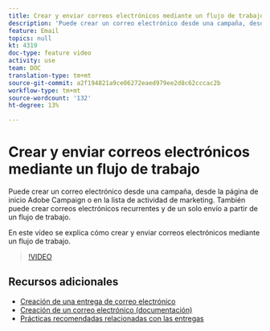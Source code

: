 ```yaml
---
title: Crear y enviar correos electrónicos mediante un flujo de trabajo
description: 'Puede crear un correo electrónico desde una campaña, desde la página de inicio Adobe Campaign o en la lista de actividad de marketing. También puede crear correos electrónicos recurrentes y de un solo envío a partir de un flujo de trabajo. En este vídeo se explica cómo crear un envío de correo electrónico desde la página principal. '
feature: Email
topics: null
kt: 4319
doc-type: feature video
activity: use
team: DOC
translation-type: tm+mt
source-git-commit: a2f194821a9ce06272eaed979ee2d8c62cccac2b
workflow-type: tm+mt
source-wordcount: '132'
ht-degree: 13%

---
```



# Crear y enviar correos electrónicos mediante un flujo de trabajo

Puede crear un correo electrónico desde una campaña, desde la página de inicio Adobe Campaign o en la lista de actividad de marketing. También puede crear correos electrónicos recurrentes y de un solo envío a partir de un flujo de trabajo.

En este vídeo se explica cómo crear y enviar correos electrónicos mediante un flujo de trabajo.

>[!VIDEO](https://video.tv.adobe.com/v/31465?quality=12)

## Recursos adicionales

* [Creación de una entrega de correo electrónico](/help/communication-channels/email/create-email-from-homepage.md)
* [Creación de un correo electrónico (documentación)](https://docs.adobe.com/content/help/en/campaign-standard/using/communication-channels/email-messages/creating-an-email.html)
* [Prácticas recomendadas relacionadas con las entregas](https://docs.campaign.adobe.com/doc/standard/getting_started/en/ACS_DeliveryBestPractices.html)
